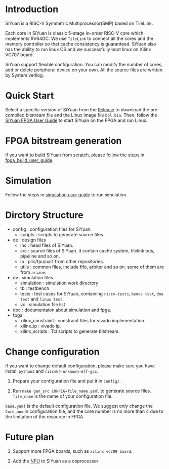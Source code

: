 # Introduction
SiYuan is a RISC-V Symmetric Multiprocessor(SMP) based on TileLink. 

Each core in SiYuan is classic 5-stage in-order RISC-V core which implements RV64GC. We use `TileLink` to connect all the cores and the memory controller so that cache consistency is guaranteed. SiYuan also has the ability to run linux OS and we successfully boot linux on Xilinx VC707 board.

SiYuan support flexible configuration. You can modify the number of cores, add or delete peripheral device on your own. All the source files are written by System verilog.

# Quick Start

Select a specific version of SiYuan from the [Release](https://github.com/xjtuiair-cag/SiYuan/releases) to download the pre-compiled bitstream file and the Linux image file `bbl.bin`. Then, follow the [SiYuan FPGA User Guide](https://github.com/xjtuiair-cag/SiYuan/blob/master/doc/SiYuan_FPGA_User_Guide.pdf) to start SiYuan on the FPGA and run Linux.

# FPGA bitstream generation
If you want to build SiYuan from scratch, please follow the steps in [fpga_build_user_guide](https://github.com/xjtuiair-cag/SiYuan/blob/master/doc/fpga_build_user_guide.md).

# Simulation

Follow the steps in [simulation user guide](https://github.com/xjtuiair-cag/SiYuan/blob/master/doc/sim_user_guide.md) to run simulation.

# Dirctory Structure
- config : configuration files for SiYuan.
  - scripts : scripts to generate source files
- de  : design files
  - inc     : head files of SiYuan.
  - src     : source files of SiYuan. It contain cache system, tilelink bus, pipeline and so on.
  - ip      : plic/fpu/uart from other repositories.
  - utils   : common files, include fifo, arbiter and so on. some of them are from `ariane`.
- dv : simulation files
  - simulation : simulation work directory
  - tb : testbench
  - tests : test cases for SiYuan, containing `riscv-tests`, `benos test`, `dma test` and `linux test`.
  - vc : simulation file list
- doc : documentaion about simulation and fpga.  
- fpga
  - xilinx_constraint : constraint files for vivado implementation.
  - xilinx_ip         : vivado ip.  
  - xilinx_scripts    : Tcl scripts to generate bitstream.

# Change configuration
If you want to change default configuration, please make sure you have install `python3` and `riscv64-unknown-elf-gcc`. 

1. Prepare your configuration file and put it in `config/`.

2. Run `make gen_src CONFIG=file_name.yaml` to generate source files. `file_name` is the name of your configuration file. 

`base.yaml` is the default configuration file. We suggest only change the `Core_num` in configuration file, and the core number is no more than 4 due to the limitation of the resource in FPGA.

# Future plan

1. Support more FPGA boards, such as `xilinx vc709 board`.

2. Add the [NPU](https://github.com/xjtuiair-cag/XJTU-Tripler) to SiYuan as a coprocessor 
